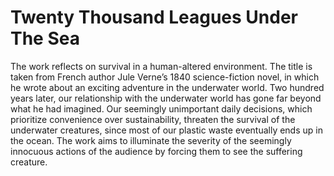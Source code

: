 # Twenty Thousand Leagues Under The Sea


The work reflects on survival in a human-altered environment. The title is taken from French author Jule Verne’s 1840 science-fiction novel, in which he wrote about an exciting adventure in the underwater world. Two hundred years later, our relationship with the underwater world has gone far beyond what he had imagined. Our seemingly unimportant daily decisions, which prioritize convenience over sustainability, threaten the survival of the underwater creatures, since most of our plastic waste eventually ends up in the ocean. The work aims to illuminate the severity of the seemingly innocuous actions of the audience by forcing them to see the suffering creature.
